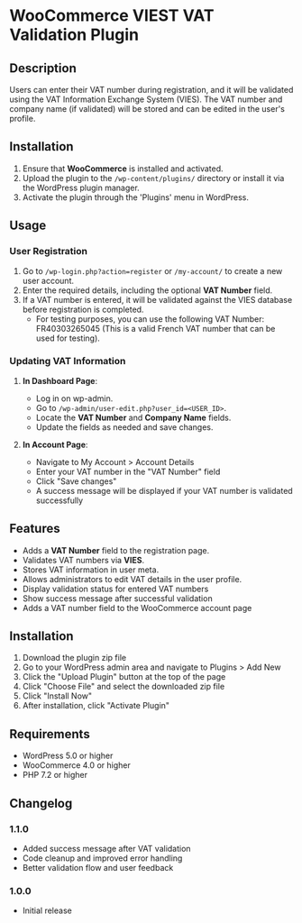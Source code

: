 # WooCommerce VIEST VAT Validation Plugin

## Description
Users can enter their VAT number during registration, and it will be validated using the VAT Information Exchange System (VIES). The VAT number and company name (if validated) will be stored and can be edited in the user's profile.

## Installation

1. Ensure that **WooCommerce** is installed and activated.
2. Upload the plugin to the `/wp-content/plugins/` directory or install it via the WordPress plugin manager.
3. Activate the plugin through the 'Plugins' menu in WordPress.

## Usage

### User Registration
1. Go to `/wp-login.php?action=register` or `/my-account/` to create a new user account.
2. Enter the required details, including the optional **VAT Number** field.
3. If a VAT number is entered, it will be validated against the VIES database before registration is completed.
   - For testing purposes, you can use the following VAT Number: FR40303265045 (This is a valid French VAT number that can be used for testing).

### Updating VAT Information
1. **In Dashboard Page**:
   - Log in on wp-admin.
   - Go to `/wp-admin/user-edit.php?user_id=<USER_ID>`.
   - Locate the **VAT Number** and **Company Name** fields.
   - Update the fields as needed and save changes.

2. **In Account Page**:
   - Navigate to My Account > Account Details
   - Enter your VAT number in the "VAT Number" field
   - Click "Save changes"
   - A success message will be displayed if your VAT number is validated successfully

## Features
- Adds a **VAT Number** field to the registration page.
- Validates VAT numbers via **VIES**.
- Stores VAT information in user meta.
- Allows administrators to edit VAT details in the user profile.
- Display validation status for entered VAT numbers
- Show success message after successful validation
- Adds a VAT number field to the WooCommerce account page

## Installation

1. Download the plugin zip file
2. Go to your WordPress admin area and navigate to Plugins > Add New
3. Click the "Upload Plugin" button at the top of the page
4. Click "Choose File" and select the downloaded zip file
5. Click "Install Now"
6. After installation, click "Activate Plugin"

## Requirements

- WordPress 5.0 or higher
- WooCommerce 4.0 or higher
- PHP 7.2 or higher

## Changelog

### 1.1.0
- Added success message after VAT validation
- Code cleanup and improved error handling
- Better validation flow and user feedback

### 1.0.0
- Initial release
